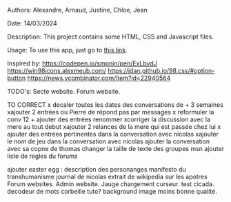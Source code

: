 Authors: Alexandre, Arnaud, Justine, Chloe, Jean

Date: 14/03/2024

Description:
This project contains some HTML, CSS and Javascript files.

Usage:
To use this app, just go to [this link](https://lostpc.netlify.app/).

Inspired by: https://codepen.io/smpnjn/pen/ExLbvdJ
https://win98icons.alexmeub.com/
https://jdan.github.io/98.css/#option-button
https://news.ycombinator.com/item?id=22940564


TODO's:
Secte website.
Forum website.

TO CORRECT
x decaler toutes les dates des conversations de + 3 semaines
xajouter 2 entrées ou Pierre de répond pas par messages
x reformuler la conv 12 + ajouter des entrées
renommer
xcorriger la discussion avec la mere au tout debut
xajouter 2 relances de la mere qui est passée chez lui
x ajouter des entrées pertinentes dans la conversation avec nicolas
xajouter le nom de jeu dans la conversation avec nicolas
ajouter la conversation avec sa copne de thomas
changer la taille de texte des groupes msn
ajouter liste de regles du forums

ajouter easter egg : 
description des personanges
manifesto du transhumanisme
journal de nicolas
extrait de wikipedia sur les apotres
Forum websites.
Admin website.
Jauge chargement curseur.
test cicada.
decodeur de mots corbeille tuto?
background image moins bonne qualité.
